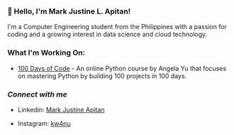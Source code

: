 ### 👋 Hello, I'm Mark Justine L. Apitan!
I'm a Computer Engineering student from the Philippines with a passion for coding and a growing interest in data science and cloud technology.

### What I'm Working On:
- [100 Days of Code](https://github.com/MarkApitan/100-Days-of-Code-Phyton) - An online Python course by Angela Yu that focuses on mastering Python by building 100 projects in 100 days.

### *Connect with me*

- Linkedin: [Mark Justine Apitan](https://www.linkedin.com/in/markapitan/)

- Instagram: [kw4nu](https://www.instagram.com/kw4nu/)
